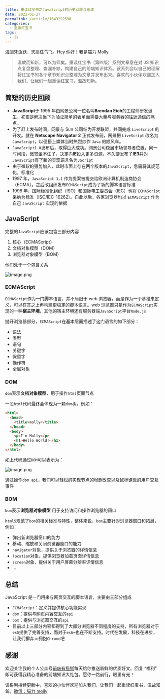 ```yaml
---
title: 重读红宝书之JavaScript的历史回顾与组成
date: 2022-01-27
permalink: /article/1643292590
categories:
  - 重读红宝书
tags:
  - js
---
```


海阔凭鱼跃，天高任鸟飞。Hey 你好！我是猫力 Molly

> 温故而知新，可以为师矣。重读红宝书（第四版）系列文章意在对 JS 知识点复盘整理、查漏补缺，构建自己的前端知识体系。该系列会以自己的理解将红宝书的各个章节知识点整理为文章并发布出来。喜欢的小伙伴欢迎加入我们，让我们一起重读红宝书，温故知新。

## 简短的历史回顾

- **JavaScript**于 1995 年由网景公司一位名叫**Brendan Eich**的工程师研发诞生，初衷是解决当下为验证简单的表单而需要大量与服务器的往返通信的痛点。
- 为了赶上发布时间，网景与 Sun 公司结为开发联盟，共同完成 `LiveScript` 的开发。就在 **Netscape Navigator 2** 正式发布前，网景把 `LiveScript` 改名为 `JavaScript`，以便搭上媒体当时热烈炒作 `Java` 的顺风车。
- `JavaScript1.0`发布后，取得巨大成功。网景公司稳居市场领导者位置。同一时间段，微软坐不住了，决定向**IE**投入更多资源，不久便发布了**IE3**并对`JavaScript`有了新的实现语言名为`JScript`
- 由于微软的强势加入，此时市面上存在两个版本的`JavaScript`，急需将其规范化，标准化
- 1997 年，`JavaScript 1.1` 作为提案被提交给欧洲计算机制造商协会（ECMA）。之后改组织发布`ECMAScript`成为了新的脚本语言标准
- 1998 年，国际标准化组织（ISO）和国际电工委员会（IEC）也将 `ECMAScript` 采纳为标准（ISO/IEC-16262）。自此以后，各家浏览器均以 `ECMAScript` 作为自己 `JavaScript` 实现的依据

## JavaScript

完整的`JavaScript`应该包含三部分内容

1. 核心（ECMAScript）
2. 文档对象模型（DOM）
3. 浏览器对象模型（BOM）

他们处于一个包含关系

![image.png](https://p6-juejin.byteimg.com/tos-cn-i-k3u1fbpfcp/58fe4854714146dd9deb99ac53fdb4d8~tplv-k3u1fbpfcp-watermark.image?)

### ECMAScript

`ECMAScript`作为一门脚本语言，并不局限于 web 浏览器，而是作为一个基准来定义，可以在其之上再构建更稳定的脚本语言。web 浏览器只是作为`ECMAScript`实现的一种**宿主环境**，其他的宿主环境还有服务器端`JavaScript`平台`Node.js`

抛开浏览器部分，`ECMAScript`在基本层面描述了这门语言的如下部分：

- 语法
- 类型
- 语句
- 关键字
- 保留字
- 操作符
- 全局对象

### DOM

`dom`表示**文档对象模型**，用于操作`html`页面节点

一段`html`代码最终会体现为一颗`dom`树。例如：

```html
<html>
  <head>
    <title>molly</title>
  </head>
  <body>
    <p>I'm Molly</p>
    <h1>Hello World!</h1>
  </body>
</html>
```

如上代码通过`DOM`可以表示为：

![image.png](https://p6-juejin.byteimg.com/tos-cn-i-k3u1fbpfcp/ad024b4ea5304e1397b3796c59644dd9~tplv-k3u1fbpfcp-watermark.image?)

通过操作`dom api`，我们可以轻松的实现节点的增删改查以及鼠标键盘的用户交互事件

### BOM

`bom`表示**浏览器对象模型** 用于支持访问和操作浏览器的窗口

`html5`规范了`bom`的相关标准与特性，整体来说，`bom`主要针对浏览器窗口和拓展，例如：

- 弹出新浏览器窗口的能力
- 移动、缩放和关闭浏览器窗口的能力
- `navigator`对象，提供关于浏览器的详情信息
- `location`对象，提供浏览器加载页面详情信息
- `screen`对象，提供关于用户屏幕分辨率详情信息
- ...

## 总结

JavaScript 是一门用来与网页交互的脚本语言，主要由三部分组成

- `ECMAScript`：定义并提供核心功能实现
- `dom`：提供与网页内容交互的`api`
- `bom`：提供与浏览器交互的`api`
- 目前以上三部分内容都得到了大部分浏览器不同程度的支持，所有浏览器对于`es5`提供了完善支持，而对于`es6+`也在不断支持。时代在发展，科技在进步，让我们摒弃`ie`拥抱`Chrome`吧

## 感谢

欢迎关注我的个人公众号[前端有猫腻](https://getapi.run/recommend/yy/1.jpg)每天给你推送新鲜的优质好文。回复 “福利” 即可获得我精心准备的前端知识大礼包。愿你一路前行，眼里有光！

该系列持续更新中，喜欢的小伙伴欢迎加入我们，让我们一起重读红宝书，温故知新。[微信：猫力 molly](http://tool.edian.xyz)
